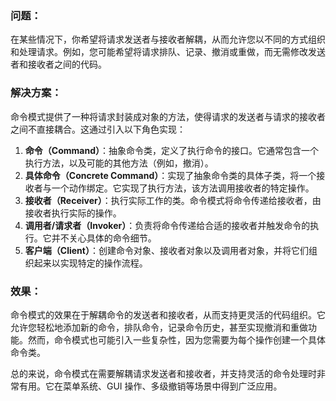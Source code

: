 ### 问题：

在某些情况下，你希望将请求发送者与接收者解耦，从而允许您以不同的方式组织和处理请求。例如，您可能希望将请求排队、记录、撤消或重做，而无需修改发送者和接收者之间的代码。

### 解决方案：

命令模式提供了一种将请求封装成对象的方法，使得请求的发送者与请求的接收者之间不直接耦合。这通过引入以下角色实现：

1. **命令（Command）**：抽象命令类，定义了执行命令的接口。它通常包含一个执行方法，以及可能的其他方法（例如，撤消）。
2. **具体命令（Concrete Command）**：实现了抽象命令类的具体子类，将一个接收者与一个动作绑定。它实现了执行方法，该方法调用接收者的特定操作。
3. **接收者（Receiver）**：执行实际工作的类。命令模式将命令传递给接收者，由接收者执行实际的操作。
4. **调用者/请求者（Invoker）**：负责将命令传递给合适的接收者并触发命令的执行。它并不关心具体的命令细节。
5. **客户端（Client）**：创建命令对象、接收者对象以及调用者对象，并将它们组织起来以实现特定的操作流程。
### 效果：

命令模式的效果在于解耦命令的发送者和接收者，从而支持更灵活的代码组织。它允许您轻松地添加新的命令，排队命令，记录命令历史，甚至实现撤消和重做功能。然而，命令模式也可能引入一些复杂性，因为您需要为每个操作创建一个具体命令类。

总的来说，命令模式在需要解耦请求发送者和接收者，并支持灵活的命令处理时非常有用。它在菜单系统、GUI 操作、多级撤销等场景中得到广泛应用。
